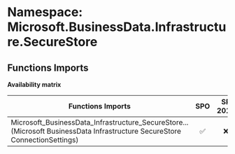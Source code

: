 # Namespace: Microsoft.BusinessData.Infrastructure.SecureStore

## Functions Imports

**Availability matrix**

Functions Imports | SPO | SP 2019 | SP 2016 | SP 2013
----------|:---:|:-------:|:-------:|:-------
<span title="Microsoft_BusinessData_Infrastructure_SecureStore_ConnectionSettings">Microsoft_BusinessData_Infrastructure_SecureStore...</span> (Microsoft BusinessData Infrastructure SecureStore ConnectionSettings) | ✅ | ❌ | ❌ | ❌
